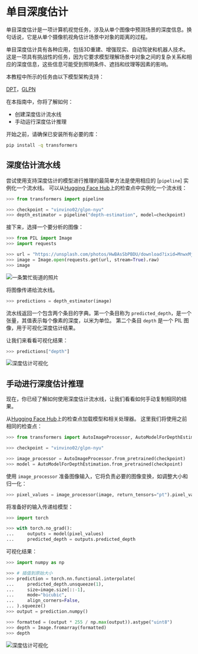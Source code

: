 <!--版权2023 HuggingFace团队。版权所有。

根据Apache许可证，版本2.0（“许可证”）获得许可；除非符合许可证的规定，否则不得使用此文件。你可以在

http://www.apache.org/licenses/LICENSE-2.0

获取许可证的副本。

除非适用法律要求或书面同意，根据许可证分发的软件是基于“按原样”分发的，没有任何明示或暗示的保证或条件。有关

特定语言的权限和限制的详细信息，请参见许可证。

⚠️注意，此文件以Markdown格式编写，但包含特定于我们的文档生成器（类似于MDX）的语法，可能无法正确显示在你的Markdown查看器中。

-->

# 单目深度估计

单目深度估计是一项计算机视觉任务，涉及从单个图像中预测场景的深度信息。换句话说，它是从单个摄像机视角估计场景中对象的距离的过程。

单目深度估计具有各种应用，包括3D重建、增强现实、自动驾驶和机器人技术。这是一项具有挑战性的任务，因为它要求模型理解场景中对象之间的复杂关系和相应的深度信息，这些信息可能受到照明条件、遮挡和纹理等因素的影响。

<Tip>
本教程中所示的任务由以下模型架构支持：

<!--此提示由 `make fix-copies` 自动生成，请勿手动填写！-->

[DPT](../model_doc/dpt)，[GLPN](../model_doc/glpn)

<!--生成提示结束-->

</Tip>

在本指南中，你将了解如何：

* 创建深度估计流水线
* 手动运行深度估计推理

开始之前，请确保已安装所有必要的库：

```bash
pip install -q transformers
```

## 深度估计流水线

尝试使用支持深度估计的模型进行推理的最简单方法是使用相应的 [`pipeline`] 实例化一个流水线。
可以从[Hugging Face Hub](https://huggingface.co/models?pipeline_tag=depth-estimation&sort=downloads)上的检查点中实例化一个流水线：

```py
>>> from transformers import pipeline

>>> checkpoint = "vinvino02/glpn-nyu"
>>> depth_estimator = pipeline("depth-estimation", model=checkpoint)
```

接下来，选择一个要分析的图像：

```py
>>> from PIL import Image
>>> import requests

>>> url = "https://unsplash.com/photos/HwBAsSbPBDU/download?ixid=MnwxMjA3fDB8MXxzZWFyY2h8MzR8fGNhciUyMGluJTIwdGhlJTIwc3RyZWV0fGVufDB8MHx8fDE2Nzg5MDEwODg&force=true&w=640"
>>> image = Image.open(requests.get(url, stream=True).raw)
>>> image
```

<div class="flex justify-center">
     <img src="https://huggingface.co/datasets/huggingface/documentation-images/resolve/main/transformers/tasks/depth-estimation-example.jpg" alt="一条繁忙街道的照片"/>
</div>

将图像传递给流水线。

```py
>>> predictions = depth_estimator(image)
```

流水线返回一个包含两个条目的字典。第一个条目称为 `predicted_depth`，是一个张量，其值表示每个像素的深度，以米为单位。
第二个条目 `depth` 是一个 PIL 图像，用于可视化深度估计结果。

让我们来看看可视化结果：

```py
>>> predictions["depth"]
```

<div class="flex justify-center">
     <img src="https://huggingface.co/datasets/huggingface/documentation-images/resolve/main/transformers/tasks/depth-visualization.png" alt="深度估计可视化"/>
</div>

## 手动进行深度估计推理

现在，你已经了解如何使用深度估计流水线，让我们看看如何手动复制相同的结果。

从[Hugging Face Hub](https://huggingface.co/models?pipeline_tag=depth-estimation&sort=downloads)上的检查点加载模型和相关处理器。
这里我们将使用之前相同的检查点：

```py
>>> from transformers import AutoImageProcessor, AutoModelForDepthEstimation

>>> checkpoint = "vinvino02/glpn-nyu"

>>> image_processor = AutoImageProcessor.from_pretrained(checkpoint)
>>> model = AutoModelForDepthEstimation.from_pretrained(checkpoint)
```

使用 `image_processor` 准备图像输入，它将负责必要的图像变换，如调整大小和归一化：

```py
>>> pixel_values = image_processor(image, return_tensors="pt").pixel_values
```

将准备好的输入传递给模型：

```py
>>> import torch

>>> with torch.no_grad():
...     outputs = model(pixel_values)
...     predicted_depth = outputs.predicted_depth
```

可视化结果：

```py
>>> import numpy as np

>>> # 插值到原始大小
>>> prediction = torch.nn.functional.interpolate(
...     predicted_depth.unsqueeze(1),
...     size=image.size[::-1],
...     mode="bicubic",
...     align_corners=False,
... ).squeeze()
>>> output = prediction.numpy()

>>> formatted = (output * 255 / np.max(output)).astype("uint8")
>>> depth = Image.fromarray(formatted)
>>> depth
```

<div class="flex justify-center">
     <img src="https://huggingface.co/datasets/huggingface/documentation-images/resolve/main/transformers/tasks/depth-visualization.png" alt="深度估计可视化"/>
</div>